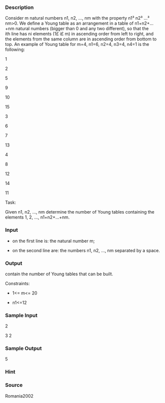 
### Description

Consider m natural numbers n1, n2, …, nm with the property n1³ n2³ …³ nm>0.
We define a Young table as an arrangement in a table of n1+n2+…+nm natural numbers (bigger than 0 and any two different), so that the ith line has ni elements (1£ i£ m) in ascending order from left to right, and the elements from the same column are in ascending order from bottom to top.
An example of Young table for m=4, n1=6, n2=4, n3=4, n4=1 is the following:






1


2


5


9


10


15




3


6


7


13






4


8


12


14






11












Task:

Given n1, n2, …, nm determine the number of Young tables containing the elements 1, 2, …, n1+n2+…+nm.

### Input

- on the first line is: the natural number m;


- on the second line are: the numbers n1, n2, …, nm separated by a space.

### Output
contain the number of Young tables that can be built.

Constraints:



- 1<= m<= 20


- n1<=12

### Sample Input
2

3 2




### Sample Output

5
### Hint

### Source
Romania2002